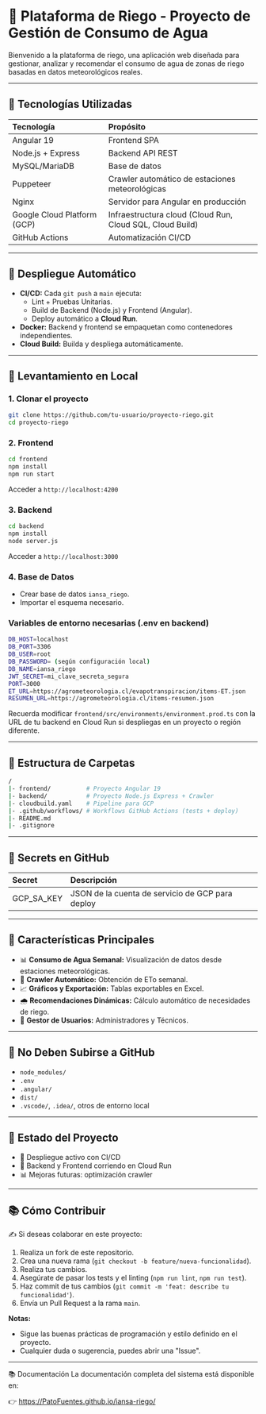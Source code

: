 # 🌱 Plataforma de Riego - Proyecto de Gestión de Consumo de Agua

Bienvenido a la plataforma de riego, una aplicación web diseñada para gestionar, analizar y recomendar el consumo de agua de zonas de riego basadas en datos meteorológicos reales.

---

## 🔄 Tecnologías Utilizadas

| Tecnología | Propósito |
|:-----------|:----------|
| Angular 19  | Frontend SPA |
| Node.js + Express  | Backend API REST |
| MySQL/MariaDB | Base de datos |
| Puppeteer  | Crawler automático de estaciones meteorológicas |
| Nginx | Servidor para Angular en producción |
| Google Cloud Platform (GCP) | Infraestructura cloud (Cloud Run, Cloud SQL, Cloud Build) |
| GitHub Actions | Automatización CI/CD |

---

## 🚀 Despliegue Automático

- **CI/CD:** Cada `git push` a `main` ejecuta:
  - Lint + Pruebas Unitarias.
  - Build de Backend (Node.js) y Frontend (Angular).
  - Deploy automático a **Cloud Run**.
- **Docker:** Backend y frontend se empaquetan como contenedores independientes.
- **Cloud Build:** Builda y despliega automáticamente.

---

## 🔧 Levantamiento en Local

### 1. Clonar el proyecto
```bash
git clone https://github.com/tu-usuario/proyecto-riego.git
cd proyecto-riego
```

### 2. Frontend
```bash
cd frontend
npm install
npm run start
```
Acceder a `http://localhost:4200`

### 3. Backend
```bash
cd backend
npm install
node server.js
```
Acceder a `http://localhost:3000`

### 4. Base de Datos
- Crear base de datos `iansa_riego`.
- Importar el esquema necesario.

### Variables de entorno necesarias (.env en backend)
```bash
DB_HOST=localhost
DB_PORT=3306
DB_USER=root
DB_PASSWORD= (según configuración local)
DB_NAME=iansa_riego
JWT_SECRET=mi_clave_secreta_segura
PORT=3000
ET_URL=https://agrometeorologia.cl/evapotranspiracion/items-ET.json
RESUMEN_URL=https://agrometeorologia.cl/items-resumen.json
```

Recuerda modificar `frontend/src/environments/environment.prod.ts` con la URL de
tu backend en Cloud Run si despliegas en un proyecto o región diferente.

---

## 📂 Estructura de Carpetas

```bash
/
|- frontend/          # Proyecto Angular 19
|- backend/           # Proyecto Node.js Express + Crawler
|- cloudbuild.yaml    # Pipeline para GCP
|- .github/workflows/ # Workflows GitHub Actions (tests + deploy)
|- README.md
|- .gitignore
```

---

## 🔑 Secrets en GitHub

| Secret | Descripción |
|:-------|:------------|
| GCP_SA_KEY | JSON de la cuenta de servicio de GCP para deploy |

---

## 💎 Características Principales

- 📊 **Consumo de Agua Semanal:** Visualización de datos desde estaciones meteorológicas.
- 🔗 **Crawler Automático:** Obtención de ETo semanal.
- 📈 **Gráficos y Exportación:** Tablas exportables en Excel.
- 🌧️ **Recomendaciones Dinámicas:** Cálculo automático de necesidades de riego.
- 📅 **Gestor de Usuarios:** Administradores y Técnicos.

---

## 🚫 No Deben Subirse a GitHub

- `node_modules/`
- `.env`
- `.angular/`
- `dist/`
- `.vscode/`, `.idea/`, otros de entorno local

---

## 🏁 Estado del Proyecto

- 📅 Despliegue activo con CI/CD
- 🔄 Backend y Frontend corriendo en Cloud Run
- 📊 Mejoras futuras: optimización crawler

---

## 📚 Cómo Contribuir

✍️ Si deseas colaborar en este proyecto:

1. Realiza un fork de este repositorio.
2. Crea una nueva rama (`git checkout -b feature/nueva-funcionalidad`).
3. Realiza tus cambios.
4. Asegúrate de pasar los tests y el linting (`npm run lint`, `npm run test`).
5. Haz commit de tus cambios (`git commit -m 'feat: describe tu funcionalidad'`).
6. Envía un Pull Request a la rama `main`.

**Notas:**
- Sigue las buenas prácticas de programación y estilo definido en el proyecto.
- Cualquier duda o sugerencia, puedes abrir una "Issue".

---

📚 Documentación
La documentación completa del sistema está disponible en:

👉 https://PatoFuentes.github.io/iansa-riego/




